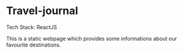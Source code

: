 # Travel-journal
<p>Tech Stack: ReactJS</p
<p>This is a static webpage which provides some informations about our favourite destinations.</p>
